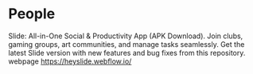 # People
Slide: All-in-One Social &amp; Productivity App (APK Download). Join clubs, gaming groups, art communities, and manage tasks seamlessly. Get the latest Slide version with new features and bug fixes from this repository.
webpage https://heyslide.webflow.io/
